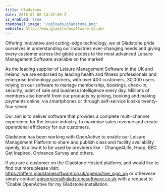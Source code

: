 ```yaml
---
title: Gladstone
date: 2018-02-08 14:32:00 Z
is_enabled: true
thumbnail_image: "/uploads/gladstone.png"
website: http://www.gladstonesoftware.co.uk/
---
```


Offering innovative and cutting-edge technology, we at Gladstone pride ourselves in understanding our industries ever-changing needs and giving every customer across the globe access to the most advanced Leisure Management Software available on the market!

As the leading supplier of Leisure Management Software in the UK and Ireland, we are endorsed by leading health and fitness professionals and enterprise technology partners, with over 400 customers, 30,000 users relying on our software to manage membership, bookings, check-in, security, point of sale and business intelligence every day. Millions of members also benefit from our products by joining, booking and making payments online, via smartphones or through self-service kiosks twenty-four seven.


Our aim is to deliver software that provides a complete multi-channel experience for the leisure industry, to maximise sales revenue and create operational efficiency for our customers.

Gladstone has been working with OpenActive to enable our Leisure Management Platform to share and publish class and facility availability openly, to allow it to be used by providers like - Change4Life, Hoop, BBC Get Inspired, Ordnance Survey and others. 

If you are a customer on the Gladstone Hosted platform, and would like to find out more please visit: https://offers.gladstonesoftware.co.uk/openactive_sign_up or otherwise simply contact apiservices@gladstonesoftware.co.uk with a request to “Enable OpenActive for my Gladstone installation.
